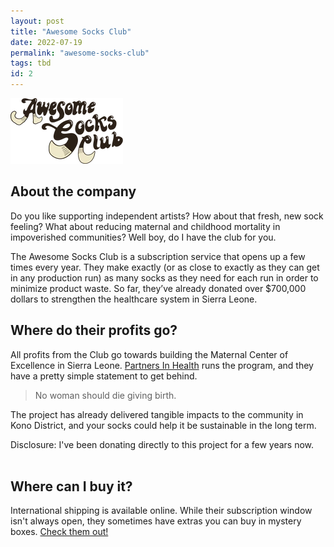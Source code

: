 ```yaml
---
layout: post
title: "Awesome Socks Club"
date: 2022-07-19
permalink: "awesome-socks-club"
tags: tbd
id: 2
---
```


![Awesome Socks Club Logo](/assets/img/awesome-socks-club-logo.png)


## About the company 

Do you like supporting independent artists? How about that fresh, new sock feeling? What about reducing maternal and childhood mortality in impoverished communities? Well boy, do I have the club for you. 


The Awesome Socks Club is a subscription service that opens up a few times every year. They make exactly (or as close to exactly as they can get in any production run) as many socks as they need for each run in order to minimize product waste. So far, they’ve already donated over $700,000 dollars to strengthen the healthcare system in Sierra Leone. 


## Where do their profits go? 
All profits from the Club go towards building the Maternal Center of Excellence in Sierra Leone. [Partners In Health](https://www.pih.org/maternal-center-excellence) runs the program, and they have a pretty simple statement to get behind. 

> No woman should die giving birth. 

The project has already delivered tangible impacts to the community in Kono District, and your socks could help it be sustainable in the long term.

<section id="disclousre" markdown="0">
<div class="tiny-text">Disclosure: I've been donating directly to this project for a few years now.</div>
<br>
</section>



## Where can I buy it?  
International shipping is available online. While their subscription window isn't always open, they sometimes have extras you can buy in mystery boxes. [Check them out!](https://awesomesocks.club/products/real-page-awesome-socks-club-subscription)
